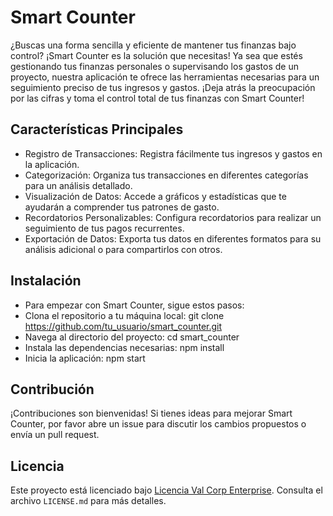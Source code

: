 # Smart Counter

¿Buscas una forma sencilla y eficiente de mantener tus finanzas bajo control? ¡Smart Counter es la solución que necesitas! Ya sea que estés gestionando tus finanzas personales o supervisando los gastos de un proyecto, nuestra aplicación te ofrece las herramientas necesarias para un seguimiento preciso de tus ingresos y gastos. ¡Deja atrás la preocupación por las cifras y toma el control total de tus finanzas con Smart Counter!

## Características Principales
-  Registro de Transacciones: Registra fácilmente tus ingresos y gastos en la aplicación.
-  Categorización: Organiza tus transacciones en diferentes categorías para un análisis detallado.
-  Visualización de Datos: Accede a gráficos y estadísticas que te ayudarán a comprender tus patrones de gasto.
-  Recordatorios Personalizables: Configura recordatorios para realizar un seguimiento de tus pagos recurrentes.
-  Exportación de Datos: Exporta tus datos en diferentes formatos para su análisis adicional o para compartirlos con otros.
  
## Instalación
-  Para empezar con Smart Counter, sigue estos pasos:
  -  Clona el repositorio a tu máquina local:
      git clone https://github.com/tu_usuario/smart_counter.git
  -  Navega al directorio del proyecto:
      cd smart_counter
  -  Instala las dependencias necesarias:
      npm install
  -  Inicia la aplicación:
      npm start

## Contribución
¡Contribuciones son bienvenidas! Si tienes ideas para mejorar Smart Counter, por favor abre un issue para discutir los cambios propuestos o envía un pull request.

## Licencia
Este proyecto está licenciado bajo [Licencia Val Corp Enterprise](LICENSE.md). Consulta el archivo `LICENSE.md` para más detalles.
